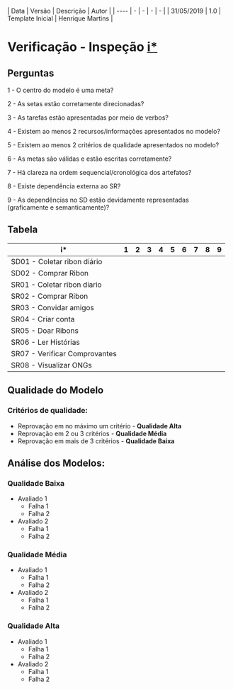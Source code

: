 | Data | Versão | Descrição | Autor |
| ---- | - | - | - | - |
| 31/05/2019 | 1.0 | Template Inicial | Henrique Martins |

# Verificação - Inspeção [i*](https://github.com/requisitos-2019-1/Ribon/wiki/iStar)
## Perguntas

1 - O centro do modelo é uma meta?

2 - As setas estão corretamente direcionadas?

3 - As tarefas estão apresentadas por meio de verbos?

4 - Existem ao menos 2 recursos/informações apresentados no modelo?

5 - Existem ao menos 2 critérios de qualidade apresentados no modelo?

6 - As metas são válidas e estão escritas corretamente?

7 - Há clareza na ordem sequencial/cronológica dos artefatos?

8 - Existe dependência externa ao SR?

9 - As dependências no SD estão devidamente representadas (graficamente e semanticamente)?

## Tabela

| i* | 1 | 2 | 3 | 4 | 5 | 6 | 7 | 8 | 9 |
| ---- | - | - | - | - | - | - | - | - | - |
| SD01 - Coletar ribon diário |  |  |  |  |  |  |  |  |  |
| SD02 - Comprar Ribon |  |  |  |  |  |  |  |  |  |
| SR01 - Coletar ribon diario |  |  |  |  |  |  |  |  |  |
| SR02 - Comprar Ribon |  |  |  |  |  |  |  |  |  |
| SR03 - Convidar amigos |  |  |  |  |  |  |  |  |  |
| SR04 - Criar conta |  |  |  |  |  |  |  |  |  |
| SR05 - Doar Ribons |  |  |  |  |  |  |  |  |  |
| SR06 - Ler Histórias |  |  |  |  |  |  |  |  |  |
| SR07 - Verificar Comprovantes |  |  |  |  |  |  |  |  |  |
| SR08 - Visualizar ONGs |  |  |  |  |  |  |  |  |  |

## Qualidade do Modelo

### Critérios de qualidade:
 - Reprovação em no máximo um critério - <b>Qualidade Alta</b>
 - Reprovação em 2 ou 3 critérios - <b>Qualidade Média</b>
 - Reprovação em mais de 3 critérios - <b>Qualidade Baixa </b>

 ## Análise dos Modelos:

 ### Qualidade Baixa
  - Avaliado 1
    - Falha 1
    - Falha 2
  - Avaliado 2
    - Falha 1
    - Falha 2
 ### Qualidade Média
  - Avaliado 1
    - Falha 1
    - Falha 2
  - Avaliado 2
    - Falha 1
    - Falha 2
 ### Qualidade Alta
  - Avaliado 1
    - Falha 1
    - Falha 2
  - Avaliado 2
    - Falha 1
    - Falha 2